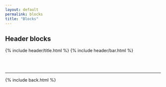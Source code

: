 ```yaml
---
layout: default
permalink: blocks
title: "Blocks"
---
```


## Header blocks

{% include header/title.html %}
{% include header/bar.html %}

<div style="margin-top:4rem"></div>

***

{% include back.html %}
